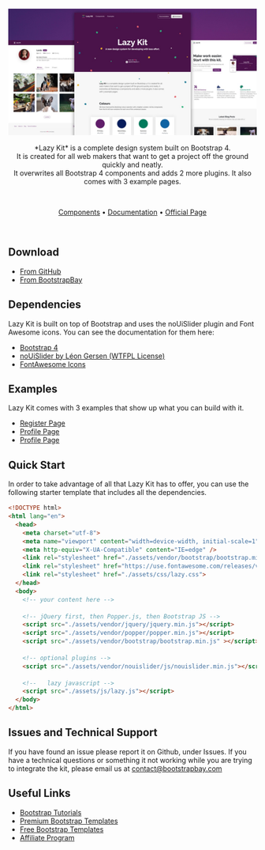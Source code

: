 <p align="center">
<img src="/assets/img/presentation.jpg" width="600" />
</p>

<p align="center">
*Lazy Kit* is a complete design system built on Bootstrap 4. <br />
It is created for all web makers that want to get a project off the ground quickly and neatly. <br />
It overwrites all Bootstrap 4 components and adds 2 more plugins. It also comes with 3 example pages.
</p>

<br />

<p align="center">
  <a href="#">Components</a> •
  <a href="#">Documentation</a> •
  <a href="#">Official Page</a>
</p>

<br />


## Download

* [From GitHub](https://github.com/bootstrapbay/lazy-kit)
* [From BootstrapBay](https://bootstrapbay.com)


## Dependencies

Lazy Kit is built on top of Bootstrap and uses the noUiSlider plugin and Font Awesome icons. You can see the documentation for them here:
* [Bootstrap 4](https://getbootstrap.com)
* [noUiSlider by Léon Gersen (WTFPL License)](https://refreshless.com/nouislider/download/)
* [FontAwesome Icons](http://fontawesome.io)

## Examples
Lazy Kit comes with 3 examples that show up what you can build with it.
* [Register Page](#)
* [Profile Page](#)
* [Profile Page](#)

## Quick Start
In order to take advantage of all that Lazy Kit has to offer, you can use the following starter template that includes all the dependencies.

```html
<!DOCTYPE html>
<html lang="en">
  <head>
    <meta charset="utf-8">
    <meta name="viewport" content="width=device-width, initial-scale=1">
    <meta http-equiv="X-UA-Compatible" content="IE=edge" />
    <link rel="stylesheet" href="./assets/vendor/bootstrap/bootstrap.min.css">
    <link rel="stylesheet" href="https://use.fontawesome.com/releases/v5.6.0/css/all.css">
    <link rel="stylesheet" href="./assets/css/lazy.css">
  </head>
  <body>
    <!-- your content here -->

    <!-- jQuery first, then Popper.js, then Bootstrap JS -->
    <script src="./assets/vendor/jquery/jquery.min.js"></script>
    <script src="./assets/vendor/popper/popper.min.js"></script>
    <script src="./assets/vendor/bootstrap/bootstrap.min.js" ></script>

    <!-- optional plugins -->
    <script src="./assets/vendor/nouislider/js/nouislider.min.js"></script>

    <!--   lazy javascript -->
    <script src="./assets/js/lazy.js"></script>
  </body>
</html>
```

## Issues and Technical Support
If you have found an issue please report it on Github, under Issues. If you have a technical questions or something it not working while you are trying to integrate the kit, please email us at contact@bootstrapbay.com

## Useful Links
* [Bootstrap Tutorials](https://bootstrapbay.com/blog/14-days-bootstrap-4/)
* [Premium Bootstrap Templates](https://bootstrapbay.com/themes/?q=&category=all&type=premium&page=1&sort=sales&order=DESC)
* [Free Bootstrap Templates](https://bootstrapbay.com/themes?type=free)
* [Affiliate Program](https://bootstrapbay.com/affiliate)
